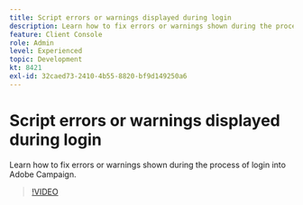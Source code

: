 ```yaml
---
title: Script errors or warnings displayed during login
description: Learn how to fix errors or warnings shown during the process of login into Adobe Campaign.
feature: Client Console
role: Admin
level: Experienced
topic: Development
kt: 8421
exl-id: 32caed73-2410-4b55-8820-bf9d149250a6
---
```

# Script errors or warnings displayed during login

Learn how to fix errors or warnings shown during the process of login into Adobe Campaign.

>[!VIDEO](https://video.tv.adobe.com/v/335975?quality=12)
